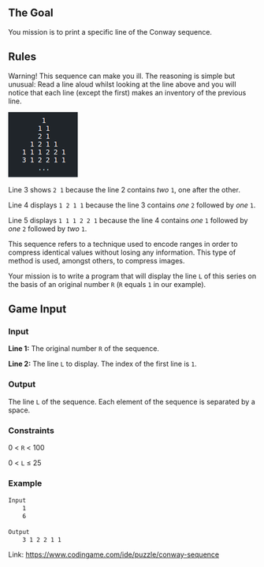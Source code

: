 ## The Goal
You mission is to print a specific line of the Conway sequence.
## Rules
Warning! This sequence can make you ill. The reasoning is simple but unusual: Read a line aloud whilst looking at the line above and you will notice that each line (except the first) makes ​​an inventory of the previous line.

![Example](_images/img_1.png) 

Line 3 shows `2 1` because the line 2 contains *two* `1`, one after the other.

Line 4 displays `1 2 1 1` because the line 3 contains *one* `2` followed by *one* `1`.

Line 5 displays `1 1 1 2 2 1` because the line 4 contains *one* `1` followed by *one* `2` followed by *two* `1`.

This sequence refers to a technique used to encode ranges in order to compress identical values ​​without losing any information. This type of method is used, amongst others, to compress images.

Your mission is to write a program that will display the line `L` of this series on the basis of an original number `R` (`R` equals `1` in our example).
## Game Input
### Input
**Line 1:** The original number `R` of the sequence.

**Line 2:** The line `L` to display. The index of the first line is `1`.
### Output
The line `L` of the sequence. Each element of the sequence is separated by a space.
### Constraints
0 < `R` < 100

0 < `L` ≤ 25
### Example
	Input
		1
		6
	
	Output
		3 1 2 2 1 1

Link: https://www.codingame.com/ide/puzzle/conway-sequence